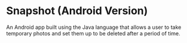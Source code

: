 # Snapshot (Android Version)

An Android app built using the Java language that allows a user to take temporary photos and set them up to be deleted after a period of time.
